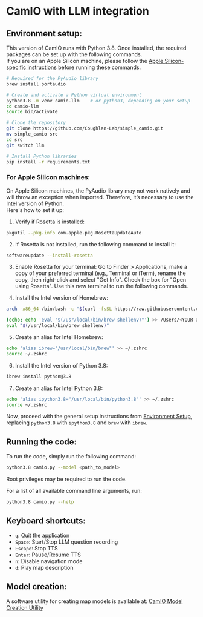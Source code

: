 # CamIO with LLM integration

## Environment setup:

This version of CamIO runs with Python 3.8. Once installed, the required packages can be set up with the following commands.</br>
If you are on an Apple Silicon machine, please follow the [Apple Silicon-specific instructions](#for-apple-silicon-machines) before running these commands.

```bash
# Required for the PyAudio library
brew install portaudio

# Create and activate a Python virtual environment
python3.8 -m venv camio-llm    # or python3, depending on your setup
cd camio-llm
source bin/activate

# Clone the repository
git clone https://github.com/Coughlan-Lab/simple_camio.git
mv simple_camio src
cd src
git switch llm

# Install Python libraries
pip install -r requirements.txt
```

### For Apple Silicon machines:

On Apple Silicon machines, the PyAudio library may not work natively and will throw an exception when imported. Therefore, it’s necessary to use the Intel version of Python.</br>
Here's how to set it up:

1. Verify if Rosetta is installed:

```bash
pkgutil --pkg-info com.apple.pkg.RosettaUpdateAuto
```

2. If Rosetta is not installed, run the following command to install it:

```bash
softwareupdate --install-rosetta
```

3. Enable Rosetta for your terminal:
   Go to Finder > Applications, make a copy of your preferred terminal (e.g., Terminal or iTerm), rename the copy, then right-click and select "Get Info". Check the box for "Open using Rosetta". Use this new terminal to run the following commands.

4. Install the Intel version of Homebrew:

```bash
arch -x86_64 /bin/bash -c "$(curl -fsSL https://raw.githubusercontent.com/Homebrew/install/HEAD/install.sh)"

(echo; echo 'eval "$(/usr/local/bin/brew shellenv)"') >> /Users/<YOUR USERNAME>/.zprofile
eval "$(/usr/local/bin/brew shellenv)"
```

5. Create an alias for Intel Homebrew:

```bash
echo 'alias ibrew="/usr/local/bin/brew"' >> ~/.zshrc
source ~/.zshrc
```

6. Install the Intel version of Python 3.8:

```bash
ibrew install python@3.8
```

7. Create an alias for Intel Python 3.8:

```bash
echo 'alias ipython3.8="/usr/local/bin/python3.8"' >> ~/.zshrc
source ~/.zshrc
```

Now, proceed with the general setup instructions from [Environment Setup](#environment-setup), replacing `python3.8` with `ipython3.8` and `brew` with `ibrew`.

## Running the code:

To run the code, simply run the following command:

```bash
python3.8 camio.py --model <path_to_model>
```

Root privileges may be required to run the code.

For a list of all available command line arguments, run:

```bash
python3.8 camio.py --help
```

## Keyboard shortcuts:

-   `q`: Quit the application
-   `Space`: Start/Stop LLM question recording
-   `Escape`: Stop TTS
-   `Enter`: Pause/Resume TTS
-   `n`: Disable navigation mode
-   `d`: Play map description

## Model creation:

A software utility for creating map models is available at:
[CamIO Model Creation Utility](https://github.com/Matteo-3033/CamIO-Model-creation-utility)
